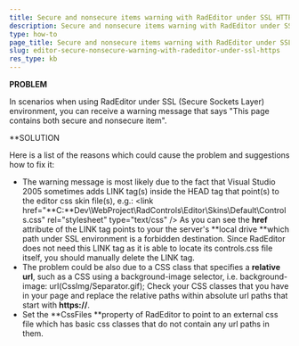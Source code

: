 ```yaml
---
title: Secure and nonsecure items warning with RadEditor under SSL HTTPS
description: Secure and nonsecure items warning with RadEditor under SSL HTTPS. Check it now!
type: how-to
page_title: Secure and nonsecure items warning with RadEditor under SSL HTTPS
slug: editor-secure-nonsecure-warning-with-radeditor-under-ssl-https
res_type: kb
---
```


  
   
 **PROBLEM**  

In scenarios when using RadEditor under SSL (Secure Sockets Layer) environment, you can receive a warning message  that says "This page contains both secure and nonsecure item".  
   
 **SOLUTION  

Here is a list of the reasons which could cause the problem and suggestions how to fix it:  
 
 
- The warning message is most likely due to the fact that Visual Studio 2005 sometimes adds LINK tag(s) inside the HEAD tag that point(s) to the editor css skin file(s), e.g.:
     &lt;link href="**C:\**Dev\WebProject\RadControls\Editor\Skins\Default\Controls.css" rel="stylesheet" type="text/css" /&gt;
     As you can see the **href** attribute of the LINK tag points to your the server's **local drive **which path under SSL environment is a forbidden destination.
     Since RadEditor does not need this LINK tag as it is able to locate its controls.css file itself, you should manually delete the LINK tag.
- The problem could be also due to a CSS class that specifies a **relative url**, such as a CSS using a background-image selector, i.e.      background-image: url(CssImg/Separator.gif);
    Check your CSS classes that you have in your page and replace the relative paths within absolute url paths that start with **https://**.
- Set the **CssFiles **property of RadEditor to point to an external css file which has basic css classes that do not contain any url paths in them.



 